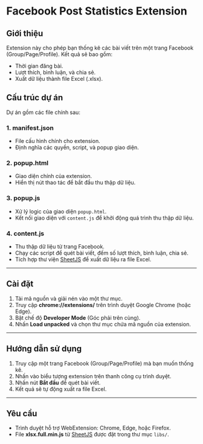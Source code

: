 # **Facebook Post Statistics Extension**

## **Giới thiệu**

Extension này cho phép bạn thống kê các bài viết trên một trang Facebook (Group/Page/Profile). Kết quả sẽ bao gồm:

- Thời gian đăng bài.
- Lượt thích, bình luận, và chia sẻ.
- Xuất dữ liệu thành file Excel (.xlsx).

## **Cấu trúc dự án**

Dự án gồm các file chính sau:

### **1. manifest.json**

- File cấu hình chính cho extension.
- Định nghĩa các quyền, script, và popup giao diện.

### **2. popup.html**

- Giao diện chính của extension.
- Hiển thị nút thao tác để bắt đầu thu thập dữ liệu.

### **3. popup.js**

- Xử lý logic của giao diện `popup.html`.
- Kết nối giao diện với `content.js` để khởi động quá trình thu thập dữ liệu.

### **4. content.js**

- Thu thập dữ liệu từ trang Facebook.
- Chạy các script để quét bài viết, đếm số lượt thích, bình luận, chia sẻ.
- Tích hợp thư viện [SheetJS](https://sheetjs.com/) để xuất dữ liệu ra file Excel.

---

## **Cài đặt**

1. Tải mã nguồn và giải nén vào một thư mục.
2. Truy cập **chrome://extensions/** trên trình duyệt Google Chrome (hoặc Edge).
3. Bật chế độ **Developer Mode** (Góc phải trên cùng).
4. Nhấn **Load unpacked** và chọn thư mục chứa mã nguồn của extension.

---

## **Hướng dẫn sử dụng**

1. Truy cập một trang Facebook (Group/Page/Profile) mà bạn muốn thống kê.
2. Nhấn vào biểu tượng extension trên thanh công cụ trình duyệt.
3. Nhấn nút **Bắt đầu** để quét bài viết.
4. Kết quả sẽ tự động xuất ra file Excel.

---

## **Yêu cầu**

- Trình duyệt hỗ trợ WebExtension: Chrome, Edge, hoặc Firefox.
- File **xlsx.full.min.js** từ [SheetJS](https://github.com/SheetJS/sheetjs) được đặt trong thư mục `libs/`.
